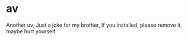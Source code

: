 # av

Another uv, Just a joke for my brother, If you installed, please remove it, maybe hurt yourself
